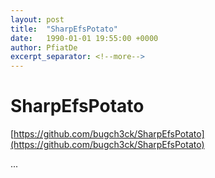 ```yaml
---
layout: post
title:  "SharpEfsPotato"
date:   1990-01-01 19:55:00 +0000
author: PfiatDe
excerpt_separator: <!--more-->
---
```


# SharpEfsPotato
[https://github.com/bugch3ck/SharpEfsPotato](https://github.com/bugch3ck/SharpEfsPotato)

...
<!--more-->
